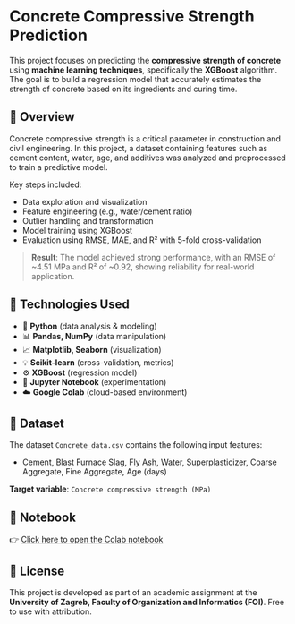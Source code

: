 # Concrete Compressive Strength Prediction

This project focuses on predicting the **compressive strength of concrete** using **machine learning techniques**, specifically the **XGBoost** algorithm. The goal is to build a regression model that accurately estimates the strength of concrete based on its ingredients and curing time.

## 📌 Overview

Concrete compressive strength is a critical parameter in construction and civil engineering. In this project, a dataset containing features such as cement content, water, age, and additives was analyzed and preprocessed to train a predictive model.

Key steps included:
- Data exploration and visualization
- Feature engineering (e.g., water/cement ratio)
- Outlier handling and transformation
- Model training using XGBoost
- Evaluation using RMSE, MAE, and R² with 5-fold cross-validation

> **Result**: The model achieved strong performance, with an RMSE of ~4.51 MPa and R² of ~0.92, showing reliability for real-world application.

## 🔧 Technologies Used

- 🐍 **Python** (data analysis & modeling)
- 📊 **Pandas, NumPy** (data manipulation)
- 📈 **Matplotlib, Seaborn** (visualization)
- 💡 **Scikit-learn** (cross-validation, metrics)
- ⚙️ **XGBoost** (regression model)
- 🧪 **Jupyter Notebook** (experimentation)
- ☁️ **Google Colab** (cloud-based environment)

## 📂 Dataset

The dataset `Concrete_data.csv` contains the following input features:
- Cement, Blast Furnace Slag, Fly Ash, Water, Superplasticizer, Coarse Aggregate, Fine Aggregate, Age (days)

**Target variable**: `Concrete compressive strength (MPa)`

## 🔗 Notebook

👉 [Click here to open the Colab notebook](https://colab.research.google.com/drive/1TRJDGhQju-BqhzLNmT8vi-rM4elUh6PK?usp=sharing)

## 📜 License

This project is developed as part of an academic assignment at the **University of Zagreb, Faculty of Organization and Informatics (FOI)**. Free to use with attribution.

